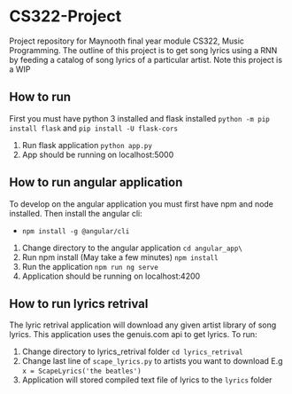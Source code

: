 # CS322-Project
Project repository for Maynooth final year module CS322, Music Programming. The outline of this project is to get song lyrics using a RNN by feeding a catalog of song lyrics of a particular artist. Note this project is a WIP 


## How to run
First you must have python 3 installed and flask installed ```python -m pip install flask```  and ```pip install -U flask-cors```

  1. Run flask application ```python app.py```
  2. App should be running on localhost:5000

## How to run angular application
To develop on the angular application you must first have npm and node installed. Then install the angular cli: 
  - ```npm install -g @angular/cli```

  1. Change directory to the angular application ```cd angular_app\```
  2. Run npm install (May take a few minutes) ```npm install```
  3. Run the application ```npm run ng serve```
  4. Application should be running on localhost:4200

## How to run lyrics retrival
The lyric retrival application will download any given artist library of song lyrics. This application uses the genuis.com api to get lyrics. To run:
  1. Change directory to lyrics_retrival folder ```cd lyrics_retrival```
  2. Change last line of ```scape_lyrics.py``` to artists you want to download 
  E.g  ```x = ScapeLyrics('the beatles')```
  3. Application will stored compiled text file of lyrics to the ```lyrics``` folder
